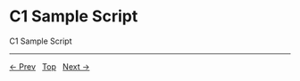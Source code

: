 # C1 Sample Script

C1 Sample Script


---
[← Prev](/pages/page-170.md) &nbsp; [Top](/index.md) &nbsp; [Next →](/pages/page-172.md)
